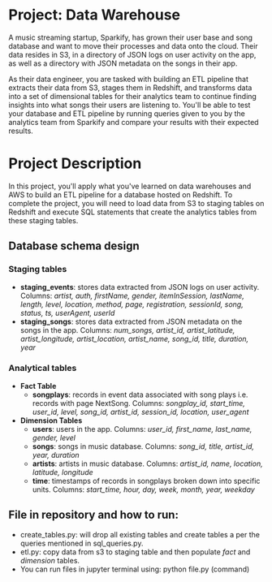 # Project: Data Warehouse

A music streaming startup, Sparkify, has grown their user base and song database and want to move their processes and data onto the cloud. Their data resides in S3, in a directory of JSON logs on user activity on the app, as well as a directory with JSON metadata on the songs in their app.

As their data engineer, you are tasked with building an ETL pipeline that extracts their data from S3, stages them in Redshift, and transforms data into a set of dimensional tables for their analytics team to continue finding insights into what songs their users are listening to. You'll be able to test your database and ETL pipeline by running queries given to you by the analytics team from Sparkify and compare your results with their expected results.

# Project Description

In this project, you'll apply what you've learned on data warehouses and AWS to build an ETL pipeline for a database hosted on Redshift. To complete the project, you will need to load data from S3 to staging tables on Redshift and execute SQL statements that create the analytics tables from these staging tables.

## Database schema design

### Staging tables

- **staging_events**: stores data extracted from JSON logs on user activity. Columns: *artist, auth, firstName, gender, itemInSession, lastName, length, level, location, method, page, registration, sessionId, song, status, ts, userAgent, userId*
- **staging_songs**: stores data extracted from JSON metadata on the songs in the app. Columns: *num_songs, artist_id, artist_latitude, artist_longitude, artist_location, artist_name, song_id, title, duration, year*

### Analytical tables

- **Fact Table**
  - **songplays**: records in event data associated with song plays i.e. records with page NextSong. Columns: *songplay_id, start_time, user_id, level, song_id, artist_id, session_id, location, user_agent*
- **Dimension Tables**
  - **users**: users in the app. Columns: *user_id, first_name, last_name, gender, level*
  - **songs**: songs in music database. Columns: *song_id, title, artist_id, year, duration*
  - **artists**: artists in music database. Columns: *artist_id, name, location, latitude, longitude*
  - **time**: timestamps of records in songplays broken down into specific units. Columns: *start_time, hour, day, week, month, year, weekday*

## File in repository and how to run:
- create_tables.py: will drop all existing tables and create tables a per the queries mentioned in sql_queries.py.
- etl.py: copy data from s3 to staging table and then populate *fact* and *dimension* tables.
- You can run files in jupyter terminal using: python file.py (command)
